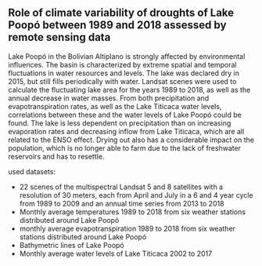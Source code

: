 ## Role of climate variability of droughts of Lake Poopó between 1989 and 2018 assessed by remote sensing data
Lake Poopó in the Bolivian Altiplano is strongly affected by environmental influences. The basin is characterized by extreme spatial and temporal fluctuations in water resources and levels. The lake was declared dry in 2015, but still fills periodically with water.
Landsat scenes were used to calculate the fluctuating lake area for the years 1989 to 2018, as well as the annual decrease in water masses. From both precipitation and evapotranspiration rates, as well as the Lake Titicaca water levels, correlations between these and the water levels of Lake Poopó could be found. The lake is less dependent on precipitation than on increasing evaporation rates and decreasing inflow from Lake Titicaca, which are all related to the ENSO effect. Drying out also has a considerable impact on the population, which is no longer able to farm due to the lack of freshwater reservoirs and has to resettle.

used datasets:
-	22 scenes of the multispectral Landsat 5 and 8 satellites with a resolution of 30 meters, each from April and July in a 6 and 4 year cycle from 1989 to 2009 and an annual time series from 2013 to 2018
-	Monthly average temperatures 1989 to 2018 from six weather stations distributed around Lake Poopó
-	monthly average evapotranspiration 1989 to 2018 from six weather stations distributed around Lake Poopó
-	Bathymetric lines of Lake Poopó
-	Monthly average water levels of Lake Titicaca 2002 to 2017
